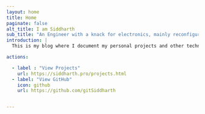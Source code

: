 ```yaml
---
layout: home
title: Home
paginate: false
alt_title: I am Siddharth
sub_title: "An Engineer with a knack for electronics, mainly reconfigurable hardware"
introduction: |
  This is my blog where I document my personal projects and other technical know-hows.

actions:

  - label : "View Projects"
    url: https://siddharth.pro/projects.html
  - label: "View GitHub"
    icon: github
    url: https://github.com/gitSiddharth


---
```


